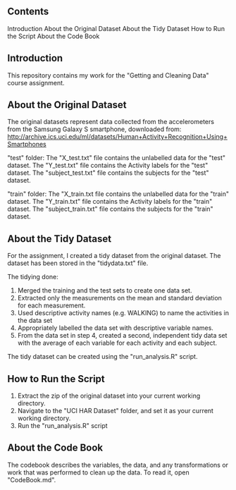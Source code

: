 
Contents
--------
Introduction
About the Original Dataset
About the Tidy Dataset
How to Run the Script
About the Code Book


Introduction
----------------
This repository contains my work for the "Getting and Cleaning Data" course assignment.


About the Original Dataset
-----------------------------
The original datasets represent data collected from the accelerometers from the Samsung Galaxy S smartphone, downloaded from:
http://archive.ics.uci.edu/ml/datasets/Human+Activity+Recognition+Using+Smartphones

"test" folder:
The "X_test.txt" file contains the unlabelled data for the "test" dataset.
The "Y_test.txt" file contains the Activity labels for the "test" dataset.
The "subject_test.txt" file contains the subjects for the "test" dataset.

"train" folder:
The "X_train.txt file contains the unlabelled data for the "train" dataset.
The "Y_train.txt" file contains the Activity labels for the "train" dataset.
The "subject_train.txt" file contains the subjects for the "train" dataset.


About the Tidy Dataset
-------------------------
For the assignment, I created a tidy dataset from the original dataset. The dataset has been stored in the "tidydata.txt" file.

The tidying done:
1. Merged the training and the test sets to create one data set.
2. Extracted only the measurements on the mean and standard deviation for each measurement. 
3. Used descriptive activity names (e.g. WALKING) to name the activities in the data set
4. Appropriately labelled the data set with descriptive variable names. 
5. From the data set in step 4, created a second, independent tidy data set with the average of each variable for each activity and each subject.

The tidy dataset can be created using the "run_analysis.R" script.


How to Run the Script
------------------------
1. Extract the zip of the original dataset into your current working directory.
2. Navigate to the "UCI HAR Dataset" folder, and set it as your current working directory.
3. Run the "run_analysis.R" script


About the Code Book
----------------------------
The codebook describes the variables, the data, and any transformations or work that was performed to clean up the data. To read it, open "CodeBook.md".